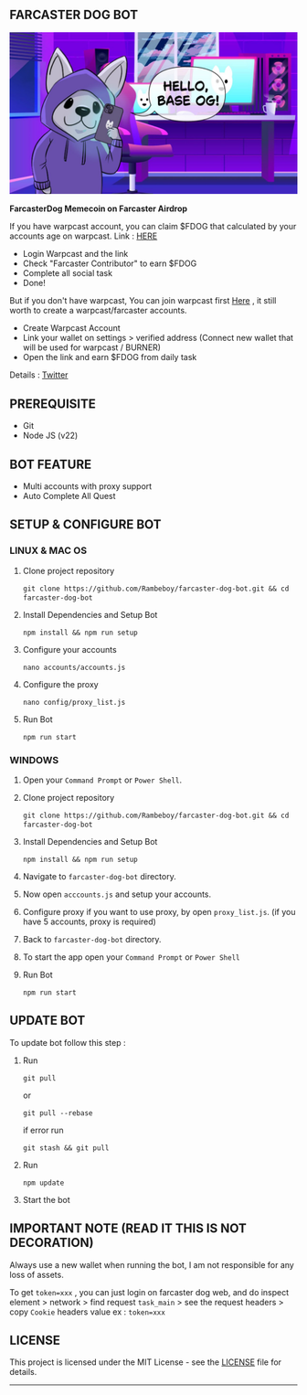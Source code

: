 ## FARCASTER DOG BOT

![dog](assets/img1.jpg)

**FarcasterDog Memecoin on Farcaster Airdrop**

If you have warpcast account, you can claim $FDOG that calculated by your accounts age on warpcast.
Link : [HERE](https://farcasterdog.xyz)
- Login Warpcast and the link
- Check "Farcaster Contributor" to earn $FDOG
- Complete all social task
- Done!

But if you don't have warpcast, You can join warpcast first [Here](https://warpcast.com) , it still worth to create a warpcast/farcaster accounts. 
- Create Warpcast Account
- Link your wallet on settings > verified address (Connect new wallet that will be used for warpcast / BURNER)
- Open the link and earn $FDOG from daily task

Details : [Twitter](https://x.com/Farcasterdog/status/1856586852901499068)

## PREREQUISITE

- Git
- Node JS (v22)

## BOT FEATURE

- Multi accounts with proxy support
- Auto Complete All Quest

## SETUP & CONFIGURE BOT

### LINUX & MAC OS
1. Clone project repository
   ```
   git clone https://github.com/Rambeboy/farcaster-dog-bot.git && cd farcaster-dog-bot
   ```
2. Install Dependencies and Setup Bot
   ```
   npm install && npm run setup
   ```
3. Configure your accounts
   ```
   nano accounts/accounts.js
   ```
4. Configure the proxy
   ```
   nano config/proxy_list.js
   ```
5. Run Bot
   ```
   npm run start
   ```
   
### WINDOWS

1. Open your `Command Prompt` or `Power Shell`.

2. Clone project repository
   ```
   git clone https://github.com/Rambeboy/farcaster-dog-bot.git && cd farcaster-dog-bot
   ```

3. Install Dependencies and Setup Bot
   ```
   npm install && npm run setup
   ```

5. Navigate to `farcaster-dog-bot` directory. 

6. Now open `acccounts.js` and setup your accounts.

7. Configure proxy if you want to use proxy, by open `proxy_list.js`. (if you have 5 accounts, proxy is required)

8.  Back to `farcaster-dog-bot` directory.

9.  To start the app open your `Command Prompt` or `Power Shell`

10. Run Bot
    ```
    npm run start
    ```

## UPDATE BOT

To update bot follow this step :
1. Run
   ```
   git pull
   ```
   or
   ```
   git pull --rebase
   ```
   if error run
   ```
   git stash && git pull
   ```
2. Run
   ```
   npm update
   ```
2. Start the bot


## IMPORTANT NOTE (READ IT THIS IS NOT DECORATION)

Always use a new wallet when running the bot, I am not responsible for any loss of assets.

To get `token=xxx` , you can just login on farcaster dog web, and do inspect element > network > find request `task_main` > see the request headers > copy `Cookie` headers value ex : `token=xxx`

## LICENSE

This project is licensed under the MIT License - see the [LICENSE](LICENSE) file for details.

---